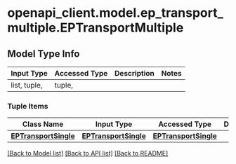 # openapi_client.model.ep_transport_multiple.EPTransportMultiple

## Model Type Info
Input Type | Accessed Type | Description | Notes
------------ | ------------- | ------------- | -------------
list, tuple,  | tuple,  |  | 

### Tuple Items
Class Name | Input Type | Accessed Type | Description | Notes
------------- | ------------- | ------------- | ------------- | -------------
[**EPTransportSingle**](EPTransportSingle.md) | [**EPTransportSingle**](EPTransportSingle.md) | [**EPTransportSingle**](EPTransportSingle.md) |  | 

[[Back to Model list]](../../README.md#documentation-for-models) [[Back to API list]](../../README.md#documentation-for-api-endpoints) [[Back to README]](../../README.md)

